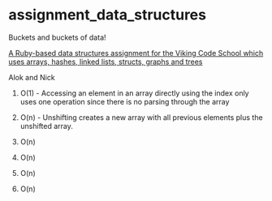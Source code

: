 # assignment_data_structures
Buckets and buckets of data!

[A Ruby-based data structures assignment for the Viking Code School which uses arrays, hashes, linked lists, structs, graphs and trees](http://www.vikingcodeschool.com)

Alok and Nick

1. O(1) - Accessing an element in an array directly using the index only uses one operation since there is no parsing through the array

2. O(n) - Unshifting creates a new array with all previous elements plus the unshifted array.

3. O(n)

4. O(n)

5. O(n)

6. O(n)